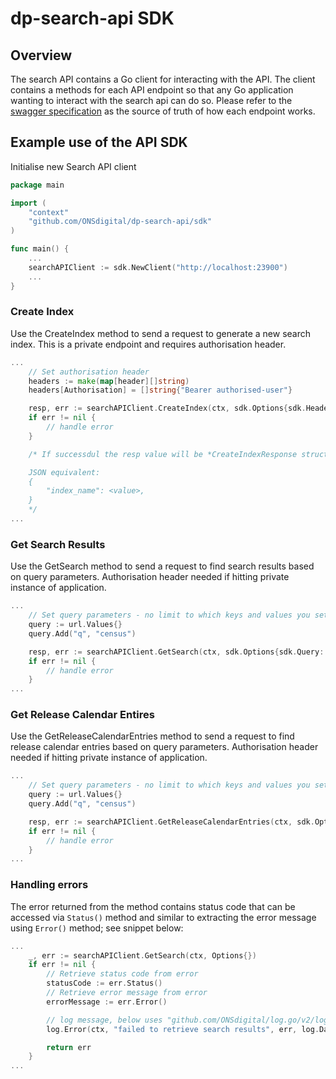 dp-search-api SDK
======================

## Overview

The search API contains a Go client for interacting with the API. The client contains a methods for each API endpoint
so that any Go application wanting to interact with the search api can do so. Please refer to the [swagger specification](../swagger.yaml)
as the source of truth of how each endpoint works.

## Example use of the API SDK

Initialise new Search API client

```go
package main

import (
	"context"
	"github.com/ONSdigital/dp-search-api/sdk"
)

func main() {
    ...
	searchAPIClient := sdk.NewClient("http://localhost:23900")
    ...
}
```

### Create Index

Use the CreateIndex method to send a request to generate a new search index. This is a private endpoint and requires authorisation header.

```go
...
    // Set authorisation header
    headers := make(map[header][]string)
	headers[Authorisation] = []string{"Bearer authorised-user"}

    resp, err := searchAPIClient.CreateIndex(ctx, sdk.Options{sdk.Headers: headers})
    if err != nil {
        // handle error
    }

    /* If successdul the resp value will be *CreateIndexResponse struct found in github.com/ONSdigital/dp-search-api/models package

    JSON equivalent:
    {
        "index_name": <value>,
    }
    */
...
```

### Get Search Results

Use the GetSearch method to send a request to find search results based on query parameters. Authorisation header needed if hitting private instance of application.

```go
...
    // Set query parameters - no limit to which keys and values you set - please refer to swagger spec for list of available parameters
    query := url.Values{}
    query.Add("q", "census")

    resp, err := searchAPIClient.GetSearch(ctx, sdk.Options{sdk.Query: query})
    if err != nil {
        // handle error
    }
...
```

### Get Release Calendar Entires

Use the GetReleaseCalendarEntries method to send a request to find release calendar entries based on query parameters. Authorisation header needed if hitting private instance of application.

```go
...
    // Set query parameters - no limit to which keys and values you set - please refer to swagger spec for list of available parameters
    query := url.Values{}
    query.Add("q", "census")

    resp, err := searchAPIClient.GetReleaseCalendarEntries(ctx, sdk.Options{sdk.Query: query})
    if err != nil {
        // handle error
    }
...
```

### Handling errors

The error returned from the method contains status code that can be accessed via `Status()` method and similar to extracting the error message using `Error()` method; see snippet below:

```go
...
    _, err := searchAPIClient.GetSearch(ctx, Options{})
    if err != nil {
        // Retrieve status code from error
        statusCode := err.Status()
        // Retrieve error message from error
        errorMessage := err.Error()

        // log message, below uses "github.com/ONSdigital/log.go/v2/log" package
        log.Error(ctx, "failed to retrieve search results", err, log.Data{"code": statusCode})

        return err
    }
...
```